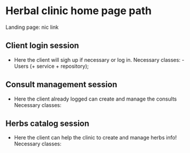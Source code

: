 # Herbal clinic home page path

Landing page: nic link

## Client login session
* Here the client will sigh up if necessary or log in.
Necessary classes:
	-Users (+ service + repository);

## Consult management session
* Here the client already logged can create and manage the consults
Necessary classes:

## Herbs catalog session
* Here the client can help the clinic to create and manage herbs info!
Necessary classes:
